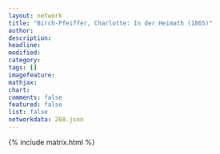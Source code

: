 ```yaml
---
layout: network
title: "Birch-Pfeiffer, Charlotte: In der Heimath (1865)"
author:
description:
headline:
modified:
category:
tags: []
imagefeature: 
mathjax: 
chart: 
comments: false
featured: false
list: false
networkdata: 268.json
---
```

{% include matrix.html %}
